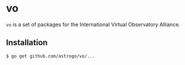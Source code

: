 vo
==

`vo` is a set of packages for the International Virtual Observatory
Alliance.

## Installation

```sh
$ go get github.com/astrogo/vo/...
```

